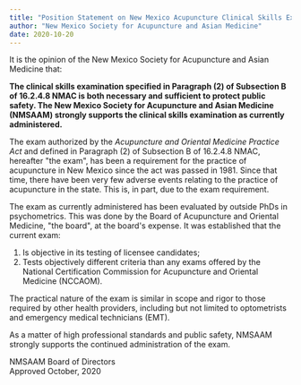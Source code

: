 ```yaml
---
title: "Position Statement on New Mexico Acupuncture Clinical Skills Exam"
author: "New Mexico Society for Acupuncture and Asian Medicine"
date: 2020-10-20
---
```


It is the opinion of the New Mexico Society for Acupuncture and
Asian Medicine that: 

**The clinical skills examination specified in Paragraph (2) of
Subsection B of 16.2.4.8 NMAC is both necessary and sufficient to
protect public safety. The New Mexico Society for Acupuncture and
Asian Medicine (NMSAAM) strongly supports the clinical skills
examination as currently administered.**

The exam authorized by the *Acupuncture and Oriental Medicine Practice
Act* and defined in Paragraph (2) of Subsection B of 16.2.4.8 NMAC,
hereafter "the exam", has been a requirement for the practice of
acupuncture in New Mexico since the act was passed in 1981. Since that
time, there have been very few adverse events relating to the practice
of acupuncture in the state. This is, in part, due to the exam
requirement.

The exam as currently administered has been evaluated by outside PhDs
in psychometrics. This was done by the Board of Acupuncture and
Oriental Medicine, "the board", at the board's expense. It was
established that the current exam:

1. Is objective in its testing of licensee candidates; 
2. Tests objectively different criteria than any exams offered by the
   National Certification Commission for Acupuncture and Oriental
   Medicine (NCCAOM). 
   
The practical nature of the exam is similar in scope and rigor to
those required by other health providers, including but not limited to
optometrists and emergency medical technicians (EMT). 

As a matter of high professional standards and public safety, NMSAAM
strongly supports the continued administration of the exam.

NMSAAM Board of Directors  
Approved October, 2020
